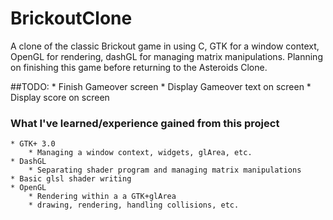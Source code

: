 # BrickoutClone
A clone of the classic Brickout game in using C, GTK for a window context, OpenGL for rendering, dashGL for managing matrix manipulations. Planning on finishing this game before returning to the Asteroids Clone.

##TODO:
    * Finish Gameover screen
        * Display Gameover text on screen
        * Display score on screen

### What I've learned/experience gained from this project
    * GTK+ 3.0
        * Managing a window context, widgets, glArea, etc.
    * DashGL
        * Separating shader program and managing matrix manipulations
    * Basic glsl shader writing
    * OpenGL
        * Rendering within a a GTK+glArea
        * drawing, rendering, handling collisions, etc.